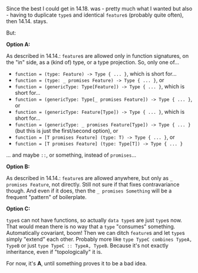 Since the best I could get in 14.18. was - pretty much what I wanted but also - having to duplicate `type`s and identical `feature`s
(probably quite often), then 14.14. stays.

But:

**Option A:**

As described in 14.14.: `feature`s are allowed only in function signatures, on the "in" side, as a (kind of) type, or a type projection.
So, only one of...
- `function = (type: Feature) -> Type { ... }`, which is short for...
- `function = (type: _ promises Feature) -> Type { ... }`, or
- `function = (genericType: Type[Feature]) -> Type { ... }`, which is short for...
- `function = (genericType: Type[_ promises Feature]) -> Type { ... }`, or
- `function = (genericType: Feature[Type]) -> Type { ... }`, which is short for...
- `function = (genericType: _ promises Feature[Type]) -> Type { ... }` (but this is just the first/second option), or
- `function = [T promises Feature] (type: T) -> Type { ... }`, or
- `function = [T promises Feature] (type: Type[T]) -> Type { ... }`

... and maybe `::`, or something, instead of `promises`...

**Option B:**

As described in 14.14.: `feature`s are allowed anywhere, but only as `_ promises Feature`, not directly.
Still not sure if that fixes contravariance though. And even if it does, then the `_ promises Something` will be
a frequent "pattern" of boilerplate.

**Option C:**

`type`s can not have functions, so actually `data type`s are just `type`s now. That would mean there is no way
that a `type` "consumes" something. Automatically covariant, boom! Then we can ditch `feature`s and let `type`s simply "extend"
each other. Probably more like `type TypeC combines TypeA, TypeB` or just `type TypeC :: TypeA, TypeB`.
Because it's not exactly inheritance, even if "topologically" it is.

For now, it's **A**, until something proves it to be a bad idea.